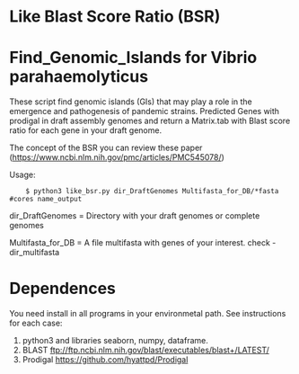# Like Blast Score Ratio (BSR)
# Find_Genomic_Islands for Vibrio parahaemolyticus 

These script find genomic islands (GIs) that may play a role in the emergence and pathogenesis of pandemic strains. Predicted Genes with prodigal in draft assembly genomes and return a Matrix.tab with Blast score ratio for each gene in your draft genome.

The concept of the BSR you can review these paper (https://www.ncbi.nlm.nih.gov/pmc/articles/PMC545078/) 

Usage:


        $ python3 like_bsr.py dir_DraftGenomes Multifasta_for_DB/*fasta #cores name_output
        
  
dir_DraftGenomes = Directory with your draft genomes or complete genomes



Multifasta_for_DB = A file multifasta with genes of your interest. check - dir_multifasta 

# Dependences

You need install in all programs in your environmetal path. See instructions for each case: 

1. python3 and libraries seaborn, numpy, dataframe.
2. BLAST ftp://ftp.ncbi.nlm.nih.gov/blast/executables/blast+/LATEST/
3. Prodigal https://github.com/hyattpd/Prodigal
       
